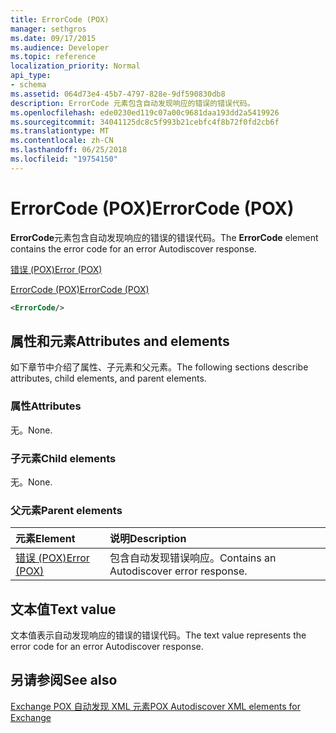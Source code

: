 ```yaml
---
title: ErrorCode (POX)
manager: sethgros
ms.date: 09/17/2015
ms.audience: Developer
ms.topic: reference
localization_priority: Normal
api_type:
- schema
ms.assetid: 064d73e4-45b7-4797-828e-9df590830db8
description: ErrorCode 元素包含自动发现响应的错误的错误代码。
ms.openlocfilehash: ede0230ed119c07a00c9681daa193dd2a5419926
ms.sourcegitcommit: 34041125dc8c5f993b21cebfc4f8b72f0fd2cb6f
ms.translationtype: MT
ms.contentlocale: zh-CN
ms.lasthandoff: 06/25/2018
ms.locfileid: "19754150"
---
```

# <a name="errorcode-pox"></a><span data-ttu-id="f04ce-103">ErrorCode (POX)</span><span class="sxs-lookup"><span data-stu-id="f04ce-103">ErrorCode (POX)</span></span>

<span data-ttu-id="f04ce-104">**ErrorCode**元素包含自动发现响应的错误的错误代码。</span><span class="sxs-lookup"><span data-stu-id="f04ce-104">The **ErrorCode** element contains the error code for an error Autodiscover response.</span></span> 
  
[<span data-ttu-id="f04ce-105">错误 (POX)</span><span class="sxs-lookup"><span data-stu-id="f04ce-105">Error (POX)</span></span>](error-pox.md)
  
[<span data-ttu-id="f04ce-106">ErrorCode (POX)</span><span class="sxs-lookup"><span data-stu-id="f04ce-106">ErrorCode (POX)</span></span>](errorcode-pox.md)
  
```xml
<ErrorCode/>
```

## <a name="attributes-and-elements"></a><span data-ttu-id="f04ce-107">属性和元素</span><span class="sxs-lookup"><span data-stu-id="f04ce-107">Attributes and elements</span></span>

<span data-ttu-id="f04ce-108">如下章节中介绍了属性、子元素和父元素。</span><span class="sxs-lookup"><span data-stu-id="f04ce-108">The following sections describe attributes, child elements, and parent elements.</span></span>
  
### <a name="attributes"></a><span data-ttu-id="f04ce-109">属性</span><span class="sxs-lookup"><span data-stu-id="f04ce-109">Attributes</span></span>

<span data-ttu-id="f04ce-110">无。</span><span class="sxs-lookup"><span data-stu-id="f04ce-110">None.</span></span>
  
### <a name="child-elements"></a><span data-ttu-id="f04ce-111">子元素</span><span class="sxs-lookup"><span data-stu-id="f04ce-111">Child elements</span></span>

<span data-ttu-id="f04ce-112">无。</span><span class="sxs-lookup"><span data-stu-id="f04ce-112">None.</span></span>
  
### <a name="parent-elements"></a><span data-ttu-id="f04ce-113">父元素</span><span class="sxs-lookup"><span data-stu-id="f04ce-113">Parent elements</span></span>

|<span data-ttu-id="f04ce-114">**元素**</span><span class="sxs-lookup"><span data-stu-id="f04ce-114">**Element**</span></span>|<span data-ttu-id="f04ce-115">**说明**</span><span class="sxs-lookup"><span data-stu-id="f04ce-115">**Description**</span></span>|
|:-----|:-----|
|[<span data-ttu-id="f04ce-116">错误 (POX)</span><span class="sxs-lookup"><span data-stu-id="f04ce-116">Error (POX)</span></span>](error-pox.md) <br/> |<span data-ttu-id="f04ce-117">包含自动发现错误响应。</span><span class="sxs-lookup"><span data-stu-id="f04ce-117">Contains an Autodiscover error response.</span></span>  <br/> |
   
## <a name="text-value"></a><span data-ttu-id="f04ce-118">文本值</span><span class="sxs-lookup"><span data-stu-id="f04ce-118">Text value</span></span>

<span data-ttu-id="f04ce-119">文本值表示自动发现响应的错误的错误代码。</span><span class="sxs-lookup"><span data-stu-id="f04ce-119">The text value represents the error code for an error Autodiscover response.</span></span>
  
## <a name="see-also"></a><span data-ttu-id="f04ce-120">另请参阅</span><span class="sxs-lookup"><span data-stu-id="f04ce-120">See also</span></span>



[<span data-ttu-id="f04ce-121">Exchange POX 自动发现 XML 元素</span><span class="sxs-lookup"><span data-stu-id="f04ce-121">POX Autodiscover XML elements for Exchange</span></span>](pox-autodiscover-xml-elements-for-exchange.md)

